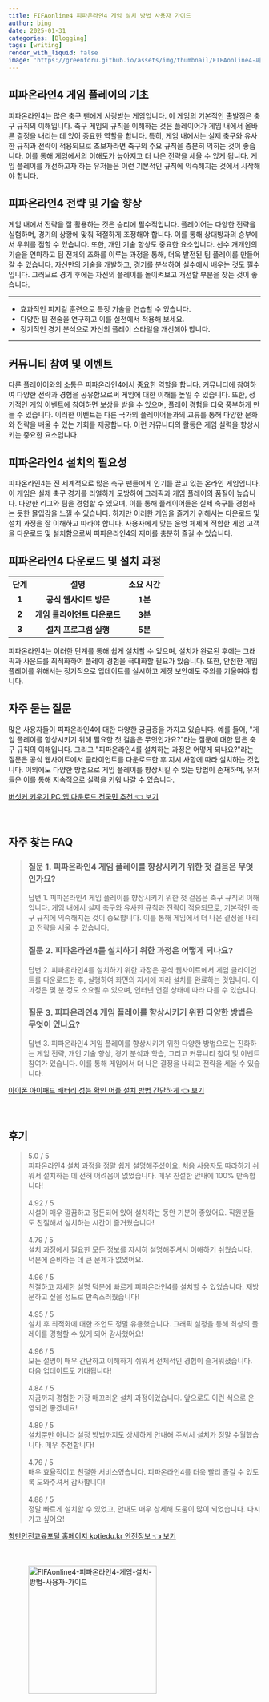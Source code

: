```yaml
---
title: FIFAonline4 피파온라인4 게임 설치 방법 사용자 가이드
author: bing
date: 2025-01-31
categories: [Blogging]
tags: [writing]
render_with_liquid: false
image: 'https://greenforu.github.io/assets/img/thumbnail/FIFAonline4-피파온라인4-게임-설치-방법-사용자-가이드.webp'
---
```



<h2 id='게임 플레이의 기초'>피파온라인4 게임 플레이의 기초</h2>

<p>피파온라인4는 많은 축구 팬에게 사랑받는 게임입니다. 이 게임의 기본적인 출발점은 축구 규칙의 이해입니다. 축구 게임의 규칙을 이해하는 것은 플레이어가 게임 내에서 올바른 결정을 내리는 데 있어 중요한 역할을 합니다. 특히, 게임 내에서는 실제 축구와 유사한 규칙과 전략이 적용되므로 초보자라면 축구의 주요 규칙을 충분히 익히는 것이 좋습니다. 이를 통해 게임에서의 이해도가 높아지고 더 나은 전략을 세울 수 있게 됩니다. 게임 플레이를 개선하고자 하는 유저들은 이런 기본적인 규칙에 익숙해지는 것에서 시작해야 합니다.</p>

<h2 id='전략 및 기술 향상'>피파온라인4 전략 및 기술 향상</h2>

<p>게임 내에서 전략을 잘 활용하는 것은 승리에 필수적입니다. 플레이어는 다양한 전략을 실험하며, 경기의 상황에 맞춰 적절하게 조정해야 합니다. 이를 통해 상대방과의 승부에서 우위를 점할 수 있습니다. 또한, 개인 기술 향상도 중요한 요소입니다. 선수 개개인의 기술을 연마하고 팀 전체의 조화를 이루는 과정을 통해, 더욱 발전된 팀 플레이를 만들어갈 수 있습니다. 자신만의 기술을 개발하고, 경기를 분석하여 실수에서 배우는 것도 필수입니다. 그러므로 경기 후에는 자신의 플레이를 돌이켜보고 개선할 부분을 찾는 것이 좋습니다.</p>

<hr />

<ul>
    <li>효과적인 피지컬 훈련으로 특정 기술을 연습할 수 있습니다.</li>
    <li>다양한 팀 전술을 연구하고 이를 실전에서 적용해 보세요.</li>
    <li>정기적인 경기 분석으로 자신의 플레이 스타일을 개선해야 합니다.</li>
</ul>

<hr />

<h2 id='커뮤니티 참여 및 이벤트'>커뮤니티 참여 및 이벤트</h2>

<p>다른 플레이어와의 소통은 피파온라인4에서 중요한 역할을 합니다. 커뮤니티에 참여하여 다양한 전략과 경험을 공유함으로써 게임에 대한 이해를 높일 수 있습니다. 또한, 정기적인 게임 이벤트에 참여하면 보상을 받을 수 있으며, 플레이 경험을 더욱 풍부하게 만들 수 있습니다. 이러한 이벤트는 다른 국가의 플레이어들과의 교류를 통해 다양한 문화와 전략을 배울 수 있는 기회를 제공합니다. 이런 커뮤니티의 활동은 게임 실력을 향상시키는 중요한 요소입니다.</p>

<h2 id='설치의 필요성'>피파온라인4 설치의 필요성</h2>

<p>피파온라인4는 전 세계적으로 많은 축구 팬들에게 인기를 끌고 있는 온라인 게임입니다. 이 게임은 실제 축구 경기를 리얼하게 모방하여 그래픽과 게임 플레이의 품질이 높습니다. 다양한 리그와 팀을 경험할 수 있으며, 이를 통해 플레이어들은 실제 축구를 경험하는 듯한 몰입감을 느낄 수 있습니다. 하지만 이러한 게임을 즐기기 위해서는 다운로드 및 설치 과정을 잘 이해하고 따라야 합니다. 사용자에게 맞는 운영 체제에 적합한 게임 고객을 다운로드 및 설치함으로써 피파온라인4의 재미를 충분히 즐길 수 있습니다.</p>

<h2 id='다운로드 및 설치 과정'>피파온라인4 다운로드 및 설치 과정</h2>

<table>
    <tr>
        <td style="text-align: center; height: 17px;"><b>단계</b></td>
        <td style="text-align: center; height: 17px;"><b>설명</b></td>
        <td style="text-align: center; height: 17px;"><b>소요 시간</b></td>
    </tr>
    <tr>
        <td style="text-align: center; height: 17px;"><b>1</b></td>
        <td style="text-align: center; height: 17px;"><b>공식 웹사이트 방문</b></td>
        <td style="text-align: center; height: 17px;"><b>1분</b></td>
    </tr>
    <tr>
        <td style="text-align: center; height: 17px;"><b>2</b></td>
        <td style="text-align: center; height: 17px;"><b>게임 클라이언트 다운로드</b></td>
        <td style="text-align: center; height: 17px;"><b>3분</b></td>
    </tr>
    <tr>
        <td style="text-align: center; height: 17px;"><b>3</b></td>
        <td style="text-align: center; height: 17px;"><b>설치 프로그램 실행</b></td>
        <td style="text-align: center; height: 17px;"><b>5분</b></td>
    </tr>
</table>

<p>피파온라인4는 이러한 단계를 통해 쉽게 설치할 수 있으며, 설치가 완료된 후에는 그래픽과 사운드를 최적화하여 플레이 경험을 극대화할 필요가 있습니다. 또한, 안전한 게임 플레이를 위해서는 정기적으로 업데이트를 실시하고 계정 보안에도 주의를 기울여야 합니다.</p>

<h2 id='자주 묻는 질문'>자주 묻는 질문</h2>

<p>많은 사용자들이 피파온라인4에 대한 다양한 궁금증을 가지고 있습니다. 예를 들어, "게임 플레이를 향상시키기 위해 필요한 첫 걸음은 무엇인가요?"라는 질문에 대한 답은 축구 규칙의 이해입니다. 그리고 "피파온라인4를 설치하는 과정은 어떻게 되나요?"라는 질문은 공식 웹사이트에서 클라이언트를 다운로드한 후 지시 사항에 따라 설치하는 것입니다. 이외에도 다양한 방법으로 게임 플레이를 향상시킬 수 있는 방법이 존재하며, 유저들은 이를 통해 지속적으로 실력을 키워 나갈 수 있습니다.</p>


<p><a class="click-button" title="버섯커 키우기 PC 앱 다운로드 전국민 추천" href="https://greenforu.github.io/posts/%EB%B2%84%EC%84%AF%EC%BB%A4-%ED%82%A4%EC%9A%B0%EA%B8%B0-PC-%EC%95%B1-%EB%8B%A4%EC%9A%B4%EB%A1%9C%EB%93%9C-%EC%A0%84%EA%B5%AD%EB%AF%BC-%EC%B6%94%EC%B2%9C/" rel="dofollow">버섯커 키우기 PC 앱 다운로드 전국민 추천 👈 보기</a></p><br>
<h2 id='자주_찾는_FAQ'>자주 찾는 FAQ</h2>
<div itemscope="" itemtype="https://schema.org/FAQPage"> 
<blockquote> 
<div itemscope="" itemprop="mainEntity" itemtype="https://schema.org/Question"> 
<h3 itemprop="name">질문 1. 피파온라인4 게임 플레이를 향상시키기 위한 첫 걸음은 무엇인가요?</h3> 
<div itemscope="" itemprop="acceptedAnswer" itemtype="https://schema.org/Answer"> 
<span itemprop="text"> 
<p>답변 1. 피파온라인4 게임 플레이를 향상시키기 위한 첫 걸음은 축구 규칙의 이해입니다. 게임 내에서 실제 축구와 유사한 규칙과 전략이 적용되므로, 기본적인 축구 규칙에 익숙해지는 것이 중요합니다. 이를 통해 게임에서 더 나은 결정을 내리고 전략을 세울 수 있습니다.</p> 
</span> 
</div> 
</div> 

<div itemscope="" itemprop="mainEntity" itemtype="https://schema.org/Question"> 
<h3 itemprop="name">질문 2. 피파온라인4를 설치하기 위한 과정은 어떻게 되나요?</h3> 
<div itemscope="" itemprop="acceptedAnswer" itemtype="https://schema.org/Answer"> 
<span itemprop="text"> 
<p>답변 2. 피파온라인4를 설치하기 위한 과정은 공식 웹사이트에서 게임 클라이언트를 다운로드한 후, 실행하여 화면의 지시에 따라 설치를 완료하는 것입니다. 이 과정은 몇 분 정도 소요될 수 있으며, 인터넷 연결 상태에 따라 다를 수 있습니다.</p> 
</span> 
</div> 
</div> 

<div itemscope="" itemprop="mainEntity" itemtype="https://schema.org/Question"> 
<h3 itemprop="name">질문 3. 피파온라인4 게임 플레이를 향상시키기 위한 다양한 방법은 무엇이 있나요?</h3> 
<div itemscope="" itemprop="acceptedAnswer" itemtype="https://schema.org/Answer"> 
<span itemprop="text"> 
<p>답변 3. 피파온라인4 게임 플레이를 향상시키기 위한 다양한 방법으로는 진화하는 게임 전략, 개인 기술 향상, 경기 분석과 학습, 그리고 커뮤니티 참여 및 이벤트 참여가 있습니다. 이를 통해 게임에서 더 나은 결정을 내리고 전략을 세울 수 있습니다.</p> 
</span> 
</div> 
</div> 

</blockquote> 
</div>
<p><a class="click-button" title="아이폰 아이패드 배터리 성능 확인 어플 설치 방법 간단하게" href="https://greenforu.github.io/posts/%EC%95%84%EC%9D%B4%ED%8F%B0-%EC%95%84%EC%9D%B4%ED%8C%A8%EB%93%9C-%EB%B0%B0%ED%84%B0%EB%A6%AC-%EC%84%B1%EB%8A%A5-%ED%99%95%EC%9D%B8-%EC%96%B4%ED%94%8C-%EC%84%A4%EC%B9%98-%EB%B0%A9%EB%B2%95-%EA%B0%84%EB%8B%A8%ED%95%98%EA%B2%8C/" rel="dofollow">아이폰 아이패드 배터리 성능 확인 어플 설치 방법 간단하게 👈 보기</a></p><br>
<h2 id='후기'>후기</h2>
<div itemscope itemtype="https://schema.org/Product">
  <blockquote>
  <div itemprop="review" itemscope itemtype="https://schema.org/Review">
      <div itemprop="reviewRating" itemscope itemtype="https://schema.org/Rating"> <span itemprop="ratingValue">5.0</span> / <span itemprop="bestRating">5</span> </div>
      <span itemprop="reviewBody">피파온라인4 설치 과정을 정말 쉽게 설명해주셨어요. 처음 사용자도 따라하기 쉬워서 설치하는 데 전혀 어려움이 없었습니다. 매우 친절한 안내에 100% 만족합니다!</span>
  </div>
  <br>
  <div itemprop="review" itemscope itemtype="https://schema.org/Review">
      <div itemprop="reviewRating" itemscope itemtype="https://schema.org/Rating"> <span itemprop="ratingValue">4.92</span> / <span itemprop="bestRating">5</span> </div>
      <span itemprop="reviewBody">시설이 매우 깔끔하고 정돈되어 있어 설치하는 동안 기분이 좋았어요. 직원분들도 친절해서 설치하는 시간이 즐거웠습니다!</span>
  </div>
  <br>
  <div itemprop="review" itemscope itemtype="https://schema.org/Review">
      <div itemprop="reviewRating" itemscope itemtype="https://schema.org/Rating"> <span itemprop="ratingValue">4.79</span> / <span itemprop="bestRating">5</span> </div>
      <span itemprop="reviewBody">설치 과정에서 필요한 모든 정보를 자세히 설명해주셔서 이해하기 쉬웠습니다. 덕분에 준비하는 데 큰 문제가 없었어요.</span>
  </div>
  <br>
  <div itemprop="review" itemscope itemtype="https://schema.org/Review">
      <div itemprop="reviewRating" itemscope itemtype="https://schema.org/Rating"> <span itemprop="ratingValue">4.96</span> / <span itemprop="bestRating">5</span> </div>
      <span itemprop="reviewBody">친절하고 자세한 설명 덕분에 빠르게 피파온라인4를 설치할 수 있었습니다. 재방문하고 싶을 정도로 만족스러웠습니다!</span>
  </div>
  <br>
  <div itemprop="review" itemscope itemtype="https://schema.org/Review">
      <div itemprop="reviewRating" itemscope itemtype="https://schema.org/Rating"> <span itemprop="ratingValue">4.95</span> / <span itemprop="bestRating">5</span> </div>
      <span itemprop="reviewBody">설치 후 최적화에 대한 조언도 정말 유용했습니다. 그래픽 설정을 통해 최상의 플레이를 경험할 수 있게 되어 감사했어요!</span>
  </div>
  <br>
  <div itemprop="review" itemscope itemtype="https://schema.org/Review">
      <div itemprop="reviewRating" itemscope itemtype="https://schema.org/Rating"> <span itemprop="ratingValue">4.96</span> / <span itemprop="bestRating">5</span> </div>
      <span itemprop="reviewBody">모든 설명이 매우 간단하고 이해하기 쉬워서 전체적인 경험이 즐거워졌습니다. 다음 업데이트도 기대됩니다!</span>
  </div>
  <br>
  <div itemprop="review" itemscope itemtype="https://schema.org/Review">
      <div itemprop="reviewRating" itemscope itemtype="https://schema.org/Rating"> <span itemprop="ratingValue">4.84</span> / <span itemprop="bestRating">5</span> </div>
      <span itemprop="reviewBody">지금까지 경험한 가장 매끄러운 설치 과정이었습니다. 앞으로도 이런 식으로 운영되면 좋겠네요!</span>
  </div>
  <br>
  <div itemprop="review" itemscope itemtype="https://schema.org/Review">
      <div itemprop="reviewRating" itemscope itemtype="https://schema.org/Rating"> <span itemprop="ratingValue">4.89</span> / <span itemprop="bestRating">5</span> </div>
      <span itemprop="reviewBody">설치뿐만 아니라 설정 방법까지도 상세하게 안내해 주셔서 설치가 정말 수월했습니다. 매우 추천합니다!</span>
  </div>
  <br>
  <div itemprop="review" itemscope itemtype="https://schema.org/Review">
      <div itemprop="reviewRating" itemscope itemtype="https://schema.org/Rating"> <span itemprop="ratingValue">4.79</span> / <span itemprop="bestRating">5</span> </div>
      <span itemprop="reviewBody">매우 효율적이고 친절한 서비스였습니다. 피파온라인4를 더욱 빨리 즐길 수 있도록 도와주셔서 감사합니다!</span>
  </div>
  <br>
  <div itemprop="review" itemscope itemtype="https://schema.org/Review">
      <div itemprop="reviewRating" itemscope itemtype="https://schema.org/Rating"> <span itemprop="ratingValue">4.88</span> / <span itemprop="bestRating">5</span> </div>
      <span itemprop="reviewBody">정말 빠르게 설치할 수 있었고, 안내도 매우 상세해 도움이 많이 되었습니다. 다시 가고 싶어요!</span>
  </div>
  </blockquote>
</div>
<p><a class="click-button" title="항만안전교육포털 홈페이지 kptiedu.kr 안전정보" href="https://greenforu.github.io/posts/%ED%95%AD%EB%A7%8C%EC%95%88%EC%A0%84%EA%B5%90%EC%9C%A1%ED%8F%AC%ED%84%B8-%ED%99%88%ED%8E%98%EC%9D%B4%EC%A7%80-kptiedu.kr-%EC%95%88%EC%A0%84%EC%A0%95%EB%B3%B4/" rel="dofollow">항만안전교육포털 홈페이지 kptiedu.kr 안전정보 👈 보기</a></p><br>
<figure class="image"><img src="https://greenforu.github.io/assets/img/thumbnail/FIFAonline4-피파온라인4-게임-설치-방법-사용자-가이드.webp" alt="FIFAonline4-피파온라인4-게임-설치-방법-사용자-가이드" width="256" height="256"></figure>